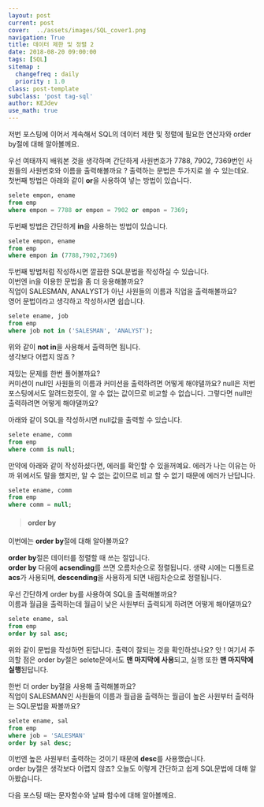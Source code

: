 ```yaml
---
layout: post
current: post
cover:  ../assets/images/SQL_cover1.png
navigation: True
title: 데이터 제한 및 정렬 2
date: 2018-08-20 09:00:00
tags: [SQL]
sitemap :
  changefreq : daily
  priority : 1.0
class: post-template
subclass: 'post tag-sql'
author: KEJdev
use_math: true
---  
```


저번 포스팅에 이어서 계속해서 SQL의 데이터 제한 및 정렬에 필요한 연산자와 order by절에 대해 알아볼께요.  

우선 여태까지 배워본 것을 생각하며 간단하게 사원번호가 7788, 7902, 7369번인 사원들의 사원번호와 이름을 출력해볼까요 ? 
출력하는 문법은 두가지로 쓸 수 있는데요.  
첫번째 방법은 아래와 같이 **or**을 사용하여 넣는 방법이 있습니다.  

```sql
selete empon, ename
from emp
where empon = 7788 or empon = 7902 or empon = 7369;
```

두번째 방법은 간단하게 **in**을 사용하는 방법이 있습니다.  

```sql
selete empon, ename
from emp
where empon in (7788,7902,7369)
```

두번째 방법처럼 작성하시면 깔끔한 SQL문법을 작성하실 수 있습니다.  
이번엔 in을 이용한 문법을 좀 더 응용해볼까요?  
직업이 SALESMAN, ANALYST가 아닌 사원들의 이름과 직업을 출력해볼까요?  
영어 문법이라고 생각하고 작성하시면 쉽습니다.  

```sql
selete ename, job
from emp
where job not in ('SALESMAN', 'ANALYST');
```

위와 같이 **not in**을 사용해서 출력하면 됩니다.  
생각보다 어렵지 않죠 ?  

재밌는 문제를 한번 풀어볼까요?  
커미션이 null인 사원들의 이름과 커미션을 출력하려면 어떻게 해야댈까요? null은 저번 포스팅에서도 알려드렸듯이, 알 수 없는 값이므로 비교할 수 없습니다. 그렇다면 null만 출력하려면 어떻게 해야댈까요?  

아래와 같이 SQL을 작성하시면 null값을 출력할 수  있습니다. 

```sql
selete ename, comm
from emp
where comm is null;
```

만약에 아래와 같이 작성하셨다면, 에러를 확인할 수 있을꺼예요.
에러가 나는 이유는 아까 위에서도 말을 했지만, 알 수 없는 값이므로 비교 할 수 없기 때문에 에러가 난답니다.  

```sql
selete ename, comm
from emp
where comm = null;
```  

> #### order by 

이번에는 **order by**절에 대해 알아볼까요? 

**order by**절은 데이터를 정렬할 때 쓰는 절입니다.  
**order by** 다음에 **acsending**를 쓰면 오름차순으로 정렬됩니다. 생략 시에는 디폴트로 **acs**가 사용되며, **descending**을 사용하게 되면 내림차순으로 정렬됩니다.  

우선 간단하게 order by를 사용하여 SQL을 출력해볼까요?  
이름과 월급을 출력하는데 월급이 낮은 사원부터 출력되게 하려면 어떻게 해야댈까요?  

```sql
selete ename, sal
from emp
order by sal asc;
```  

위와 같이 문법을 작성하면 된답니다. 출력이 잘되는 것을 확인하셨나요? 앗 ! 여기서 주의할 점은 order by절은 selete문에서도 **맨 마지막에 사용**되고, 실행 또한 **맨 마지막에 실행**된답니다.  

한번 더 order by절을 사용해 출력해볼까요?  
직업이 SALESMAN인 사원들의 이름과 월급을 출력하는 월급이 높은 사원부터 출력하는 SQL문법을 짜볼까요?  

```sql
selete ename, sal 
from emp 
where job = 'SALESMAN'
order by sal desc; 
```

이번엔 높은 사원부터 출력하는 것이기 때문에 **desc**를 사용했습니다.  
order by절은 생각보다 어렵지 않죠? 
오늘도 이렇게 간단하고 쉽게 SQL문법에 대해 알아봤습니다.  

다음 포스팅 때는 문자함수와 날짜 함수에 대해 알아볼께요.



